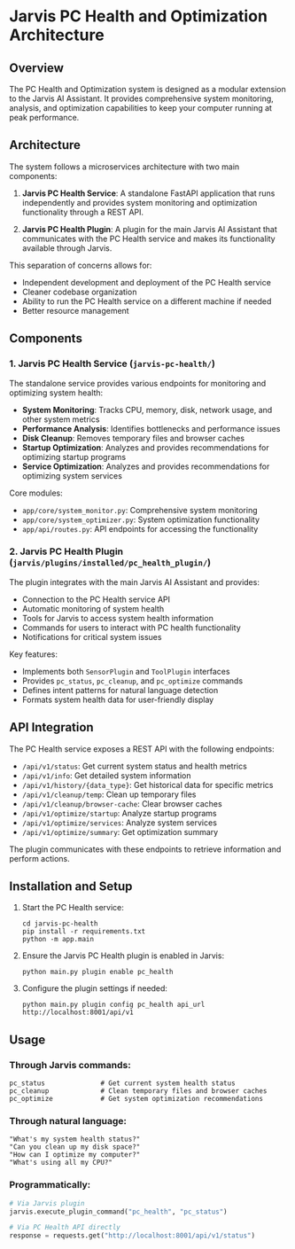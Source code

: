 # Jarvis PC Health and Optimization Architecture

## Overview

The PC Health and Optimization system is designed as a modular extension to the Jarvis AI Assistant. It provides comprehensive system monitoring, analysis, and optimization capabilities to keep your computer running at peak performance.

## Architecture

The system follows a microservices architecture with two main components:

1. **Jarvis PC Health Service**: A standalone FastAPI application that runs independently and provides system monitoring and optimization functionality through a REST API.

2. **Jarvis PC Health Plugin**: A plugin for the main Jarvis AI Assistant that communicates with the PC Health service and makes its functionality available through Jarvis.

This separation of concerns allows for:

- Independent development and deployment of the PC Health service
- Cleaner codebase organization
- Ability to run the PC Health service on a different machine if needed
- Better resource management

## Components

### 1. Jarvis PC Health Service (`jarvis-pc-health/`)

The standalone service provides various endpoints for monitoring and optimizing system health:

- **System Monitoring**: Tracks CPU, memory, disk, network usage, and other system metrics
- **Performance Analysis**: Identifies bottlenecks and performance issues
- **Disk Cleanup**: Removes temporary files and browser caches
- **Startup Optimization**: Analyzes and provides recommendations for optimizing startup programs
- **Service Optimization**: Analyzes and provides recommendations for optimizing system services

Core modules:
- `app/core/system_monitor.py`: Comprehensive system monitoring
- `app/core/system_optimizer.py`: System optimization functionality
- `app/api/routes.py`: API endpoints for accessing the functionality

### 2. Jarvis PC Health Plugin (`jarvis/plugins/installed/pc_health_plugin/`)

The plugin integrates with the main Jarvis AI Assistant and provides:

- Connection to the PC Health service API
- Automatic monitoring of system health
- Tools for Jarvis to access system health information
- Commands for users to interact with PC health functionality
- Notifications for critical system issues

Key features:
- Implements both `SensorPlugin` and `ToolPlugin` interfaces
- Provides `pc_status`, `pc_cleanup`, and `pc_optimize` commands
- Defines intent patterns for natural language detection
- Formats system health data for user-friendly display

## API Integration

The PC Health service exposes a REST API with the following endpoints:

- `/api/v1/status`: Get current system status and health metrics
- `/api/v1/info`: Get detailed system information
- `/api/v1/history/{data_type}`: Get historical data for specific metrics
- `/api/v1/cleanup/temp`: Clean up temporary files
- `/api/v1/cleanup/browser-cache`: Clear browser caches
- `/api/v1/optimize/startup`: Analyze startup programs
- `/api/v1/optimize/services`: Analyze system services
- `/api/v1/optimize/summary`: Get optimization summary

The plugin communicates with these endpoints to retrieve information and perform actions.

## Installation and Setup

1. Start the PC Health service:
   ```
   cd jarvis-pc-health
   pip install -r requirements.txt
   python -m app.main
   ```

2. Ensure the Jarvis PC Health plugin is enabled in Jarvis:
   ```
   python main.py plugin enable pc_health
   ```

3. Configure the plugin settings if needed:
   ```
   python main.py plugin config pc_health api_url http://localhost:8001/api/v1
   ```

## Usage

### Through Jarvis commands:

```
pc_status              # Get current system health status
pc_cleanup             # Clean temporary files and browser caches
pc_optimize            # Get system optimization recommendations
```

### Through natural language:

```
"What's my system health status?"
"Can you clean up my disk space?"
"How can I optimize my computer?"
"What's using all my CPU?"
```

### Programmatically:

```python
# Via Jarvis plugin
jarvis.execute_plugin_command("pc_health", "pc_status")

# Via PC Health API directly
response = requests.get("http://localhost:8001/api/v1/status")
``` 